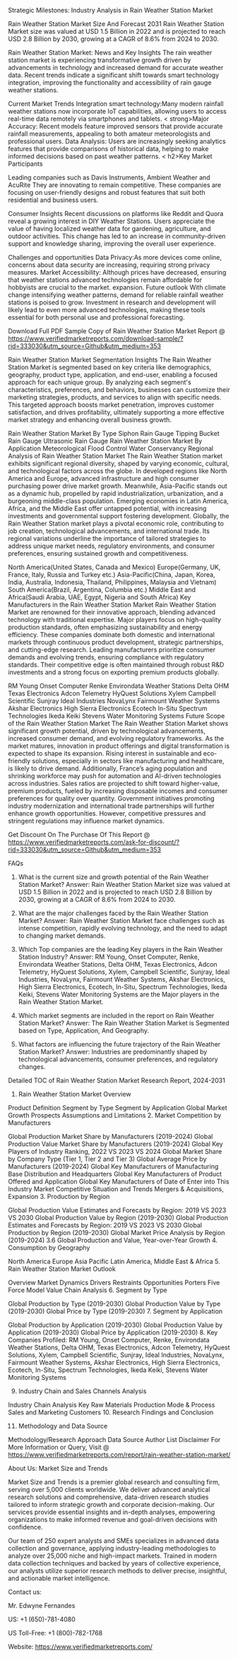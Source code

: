 Strategic Milestones: Industry Analysis in Rain Weather Station Market


Rain Weather Station Market Size And Forecast 2031
Rain Weather Station Market size was valued at USD 1.5 Billion in 2022 and is projected to reach USD 2.8 Billion by 2030, growing at a CAGR of 8.6% from 2024 to 2030.

Rain Weather Station Market: News and Key Insights
The rain weather station market is experiencing transformative growth driven by advancements in technology and increased demand for accurate weather data. Recent trends indicate a significant shift towards smart technology integration, improving the functionality and accessibility of rain gauge weather stations.

Current Market Trends
Integration smart technology:Many modern rainfall weather stations now incorporate IoT capabilities, allowing users to access real-time data remotely via smartphones and tablets.
< strong>Major Accuracy: Recent models feature improved sensors that provide accurate rainfall measurements, appealing to both amateur meteorologists and professional users.
Data Analysis: Users are increasingly seeking analytics features that provide comparisons of historical data, helping to make informed decisions based on past weather patterns.
< h2>Key Market Participants

Leading companies such as Davis Instruments, Ambient Weather and AcuRite They are innovating to remain competitive. These companies are focusing on user-friendly designs and robust features that suit both residential and business users.

Consumer Insights
Recent discussions on platforms like Reddit and Quora reveal a growing interest in DIY Weather Stations. Users appreciate the value of having localized weather data for gardening, agriculture, and outdoor activities. This change has led to an increase in community-driven support and knowledge sharing, improving the overall user experience.

Challenges and opportunities
Data Privacy:As more devices come online, concerns about data security are increasing, requiring strong privacy measures.
Market Accessibility: Although prices have decreased, ensuring that weather stations advanced technologies remain affordable for hobbyists are crucial to the market. expansion.
Future outlook
With climate change intensifying weather patterns, demand for reliable rainfall weather stations is poised to grow. Investment in research and development will likely lead to even more advanced technologies, making these tools essential for both personal use and professional forecasting.

Download Full PDF Sample Copy of Rain Weather Station Market Report @ https://www.verifiedmarketreports.com/download-sample/?rid=333030&utm_source=Github&utm_medium=353

Rain Weather Station Market Segmentation Insights
The Rain Weather Station Market is segmented based on key criteria like demographics, geography, product type, application, and end-user, enabling a focused approach for each unique group. By analyzing each segment's characteristics, preferences, and behaviors, businesses can customize their marketing strategies, products, and services to align with specific needs. This targeted approach boosts market penetration, improves customer satisfaction, and drives profitability, ultimately supporting a more effective market strategy and enhancing overall business growth.

Rain Weather Station Market By Type
Siphon Rain Gauge
Tipping Bucket Rain Gauge
Ultrasonic Rain Gauge
Rain Weather Station Market By Application
Meteorological
Flood Control
Water Conservancy
Regional Analysis of Rain Weather Station Market
The Rain Weather Station market exhibits significant regional diversity, shaped by varying economic, cultural, and technological factors across the globe. In developed regions like North America and Europe, advanced infrastructure and high consumer purchasing power drive market growth. Meanwhile, Asia-Pacific stands out as a dynamic hub, propelled by rapid industrialization, urbanization, and a burgeoning middle-class population. Emerging economies in Latin America, Africa, and the Middle East offer untapped potential, with increasing investments and governmental support fostering development. Globally, the Rain Weather Station market plays a pivotal economic role, contributing to job creation, technological advancements, and international trade. Its regional variations underline the importance of tailored strategies to address unique market needs, regulatory environments, and consumer preferences, ensuring sustained growth and competitiveness.

North America(United States, Canada and Mexico)
Europe(Germany, UK, France, Italy, Russia and Turkey etc.)
Asia-Pacific(China, Japan, Korea, India, Australia, Indonesia, Thailand, Philippines, Malaysia and Vietnam)
South America(Brazil, Argentina, Columbia etc.)
Middle East and Africa(Saudi Arabia, UAE, Egypt, Nigeria and South Africa)
Key Manufacturers in the Rain Weather Station Market
Rain Weather Station Market are renowned for their innovative approach, blending advanced technology with traditional expertise. Major players focus on high-quality production standards, often emphasizing sustainability and energy efficiency. These companies dominate both domestic and international markets through continuous product development, strategic partnerships, and cutting-edge research. Leading manufacturers prioritize consumer demands and evolving trends, ensuring compliance with regulatory standards. Their competitive edge is often maintained through robust R&D investments and a strong focus on exporting premium products globally.

RM Young
Onset Computer
Renke
Environdata Weather Stations
Delta OHM
Texas Electronics
Adcon Telemetry
HyQuest Solutions
Xylem
Campbell Scientific
Sunjray
Ideal Industries
NovaLynx
Fairmount Weather Systems
Akshar Electronics
High Sierra Electronics
Ecotech
In-Situ
Spectrum Technologies
Ikeda Keiki
Stevens Water Monitoring Systems
Future Scope of the Rain Weather Station Market
The Rain Weather Station Market shows significant growth potential, driven by technological advancements, increased consumer demand, and evolving regulatory frameworks. As the market matures, innovation in product offerings and digital transformation is expected to shape its expansion. Rising interest in sustainable and eco-friendly solutions, especially in sectors like manufacturing and healthcare, is likely to drive demand. Additionally, France’s aging population and shrinking workforce may push for automation and AI-driven technologies across industries. Sales ratios are projected to shift toward higher-value, premium products, fueled by increasing disposable incomes and consumer preferences for quality over quantity. Government initiatives promoting industry modernization and international trade partnerships will further enhance growth opportunities. However, competitive pressures and stringent regulations may influence market dynamics.

Get Discount On The Purchase Of This Report @ https://www.verifiedmarketreports.com/ask-for-discount/?rid=333030&utm_source=Github&utm_medium=353

FAQs
1. What is the current size and growth potential of the Rain Weather Station Market?
Answer: Rain Weather Station Market size was valued at USD 1.5 Billion in 2022 and is projected to reach USD 2.8 Billion by 2030, growing at a CAGR of 8.6% from 2024 to 2030.

2. What are the major challenges faced by the Rain Weather Station Market?
Answer: Rain Weather Station Market face challenges such as intense competition, rapidly evolving technology, and the need to adapt to changing market demands.

3. Which Top companies are the leading Key players in the Rain Weather Station Industry?
Answer: RM Young, Onset Computer, Renke, Environdata Weather Stations, Delta OHM, Texas Electronics, Adcon Telemetry, HyQuest Solutions, Xylem, Campbell Scientific, Sunjray, Ideal Industries, NovaLynx, Fairmount Weather Systems, Akshar Electronics, High Sierra Electronics, Ecotech, In-Situ, Spectrum Technologies, Ikeda Keiki, Stevens Water Monitoring Systems are the Major players in the Rain Weather Station Market.

4. Which market segments are included in the report on Rain Weather Station Market?
Answer: The Rain Weather Station Market is Segmented based on Type, Application, And Geography.

5. What factors are influencing the future trajectory of the Rain Weather Station Market?
Answer: Industries are predominantly shaped by technological advancements, consumer preferences, and regulatory changes.

Detailed TOC of Rain Weather Station Market Research Report, 2024-2031
1. Rain Weather Station Market Overview

Product Definition
Segment by Type
Segment by Application
Global Market Growth Prospects
Assumptions and Limitations
2. Market Competition by Manufacturers

Global Production Market Share by Manufacturers (2019-2024)
Global Production Value Market Share by Manufacturers (2019-2024)
Global Key Players of Industry Ranking, 2022 VS 2023 VS 2024
Global Market Share by Company Type (Tier 1, Tier 2 and Tier 3)
Global Average Price by Manufacturers (2019-2024)
Global Key Manufacturers of Manufacturing Base Distribution and Headquarters
Global Key Manufacturers of Product Offered and Application
Global Key Manufacturers of Date of Enter into This Industry
Market Competitive Situation and Trends
Mergers & Acquisitions, Expansion
3. Production by Region

Global Production Value Estimates and Forecasts by Region: 2019 VS 2023 VS 2030
Global Production Value by Region (2019-2030)
Global Production Estimates and Forecasts by Region: 2019 VS 2023 VS 2030
Global Production by Region (2019-2030)
Global Market Price Analysis by Region (2019-2024) 3.6 Global Production and Value, Year-over-Year Growth
4. Consumption by Geography

North America
Europe
Asia Pacific
Latin America, Middle East & Africa
5. Rain Weather Station Market Outlook

Overview
Market Dynamics
Drivers
Restraints
Opportunities
Porters Five Force Model
Value Chain Analysis 
6. Segment by Type

Global Production by Type (2019-2030)
Global Production Value by Type (2019-2030)
Global Price by Type (2019-2030)
7. Segment by Application

Global Production by Application (2019-2030)
Global Production Value by Application (2019-2030)
Global Price by Application (2019-2030)
8. Key Companies Profiled: RM Young, Onset Computer, Renke, Environdata Weather Stations, Delta OHM, Texas Electronics, Adcon Telemetry, HyQuest Solutions, Xylem, Campbell Scientific, Sunjray, Ideal Industries, NovaLynx, Fairmount Weather Systems, Akshar Electronics, High Sierra Electronics, Ecotech, In-Situ, Spectrum Technologies, Ikeda Keiki, Stevens Water Monitoring Systems

9. Industry Chain and Sales Channels Analysis

Industry Chain Analysis
Key Raw Materials
Production Mode & Process
Sales and Marketing
Customers
10. Research Findings and Conclusion

11. Methodology and Data Source

Methodology/Research Approach
Data Source
Author List
Disclaimer
For More Information or Query, Visit @ https://www.verifiedmarketreports.com/report/rain-weather-station-market/

About Us: Market Size and Trends

Market Size and Trends is a premier global research and consulting firm, serving over 5,000 clients worldwide. We deliver advanced analytical research solutions and comprehensive, data-driven research studies tailored to inform strategic growth and corporate decision-making. Our services provide essential insights and in-depth analyses, empowering organizations to make informed revenue and goal-driven decisions with confidence.

Our team of 250 expert analysts and SMEs specializes in advanced data collection and governance, applying industry-leading methodologies to analyze over 25,000 niche and high-impact markets. Trained in modern data collection techniques and backed by years of collective experience, our analysts utilize superior research methods to deliver precise, insightful, and actionable market intelligence.

Contact us:

Mr. Edwyne Fernandes

US: +1 (650)-781-4080

US Toll-Free: +1 (800)-782-1768

Website: https://www.verifiedmarketreports.com/
